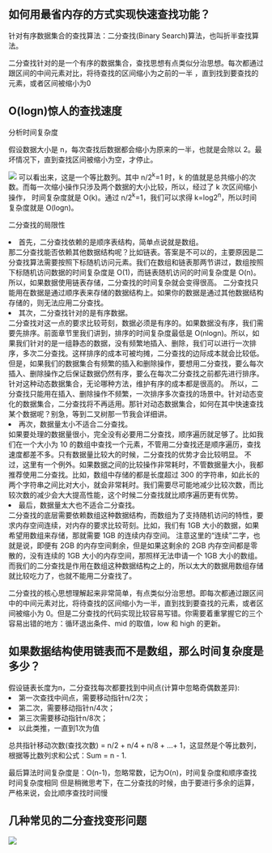 <h2>如何用最省内存的方式实现快速查找功能？</h2>
<p>针对有序数据集合的查找算法：二分查找(Binary Search)算法，也叫折半查找算法。</p>
<p>二分查找针对的是一个有序的数据集合，查找思想有点类似分治思想。每次都通过跟区间的中间元素对比，将待查找的区间缩小为之前的一半
，直到找到要查找的元素，或者区间被缩小为0</p>
<h2>O(logn)惊人的查找速度</h2>
分析时间复杂度
<p>假设数据大小是 n，每次查找后数据都会缩小为原来的一半，也就是会除以 2。最坏情况下，直到查找区间被缩小为空，才停止。</p>
<img src="https://static001.geekbang.org/resource/image/d1/94/d1e4fa1542e187184c87c545c2fe4794.jpg"/>
可以看出来，这是一个等比数列。其中 n/2<sup>k</sup>=1 时，k 的值就是总共缩小的次数。而每一次缩小操作只涉及两个数据的大小比较，所以，经过了 k 次区间缩小操作，
时间复杂度就是 O(k)。通过 n/2<sup>k</sup>=1，我们可以求得 k=log2<sup>n</sup>，所以时间复杂度就是 O(logn)。
<p>二分查找的局限性</p>
<li>首先，二分查找依赖的是顺序表结构，简单点说就是数组。</li>
那二分查找能否依赖其他数据结构呢？比如链表。答案是不可以的，主要原因是二分查找算法需要按照下标随机访问元素。我们在数组和链表那两节讲过，数组按照下标随机访问数据的时间复杂度是 O(1)，而链表随机访问的时间复杂度是 O(n)。所以，如果数据使用链表存储，二分查找的时间复杂就会变得很高。
二分查找只能用在数据是通过顺序表来存储的数据结构上。如果你的数据是通过其他数据结构存储的，则无法应用二分查找。
<li>其次，二分查找针对的是有序数据。</li>
二分查找对这一点的要求比较苛刻，数据必须是有序的。如果数据没有序，我们需要先排序。前面章节里我们讲到，排序的时间复杂度最低是 O(nlogn)。所以，如果我们针对的是一组静态的数据，没有频繁地插入、删除，我们可以进行一次排序，多次二分查找。这样排序的成本可被均摊，二分查找的边际成本就会比较低。
但是，如果我们的数据集合有频繁的插入和删除操作，要想用二分查找，要么每次插入、删除操作之后保证数据仍然有序，要么在每次二分查找之前都先进行排序。针对这种动态数据集合，无论哪种方法，维护有序的成本都是很高的。
所以，二分查找只能用在插入、删除操作不频繁，一次排序多次查找的场景中。针对动态变化的数据集合，二分查找将不再适用。那针对动态数据集合，如何在其中快速查找某个数据呢？别急，等到二叉树那一节我会详细讲。
<li>再次，数据量太小不适合二分查找。</li>
如果要处理的数据量很小，完全没有必要用二分查找，顺序遍历就足够了。比如我们在一个大小为 10 的数组中查找一个元素，不管用二分查找还是顺序遍历，查找速度都差不多。只有数据量比较大的时候，二分查找的优势才会比较明显。
不过，这里有一个例外。如果数据之间的比较操作非常耗时，不管数据量大小，我都推荐使用二分查找。比如，数组中存储的都是长度超过 300 的字符串，如此长的两个字符串之间比对大小，就会非常耗时。我们需要尽可能地减少比较次数，而比较次数的减少会大大提高性能，这个时候二分查找就比顺序遍历更有优势。
<li>最后，数据量太大也不适合二分查找。</li>
二分查找的底层需要依赖数组这种数据结构，而数组为了支持随机访问的特性，要求内存空间连续，对内存的要求比较苛刻。比如，我们有 1GB 大小的数据，如果希望用数组来存储，那就需要 1GB 的连续内存空间。
注意这里的“连续”二字，也就是说，即便有 2GB 的内存空间剩余，但是如果这剩余的 2GB 内存空间都是零散的，没有连续的 1GB 大小的内存空间，那照样无法申请一个 1GB 大小的数组。而我们的二分查找是作用在数组这种数据结构之上的，所以太大的数据用数组存储就比较吃力了，也就不能用二分查找了。
<p>二分查找的核心思想理解起来非常简单，有点类似分治思想。即每次都通过跟区间中的中间元素对比，将待查找的区间缩小为一半，直到找到要查找的元素，或者区间被缩小为 0。但是二分查找的代码实现比较容易写错。你需要着重掌握它的三个容易出错的地方：循环退出条件、mid 的取值，low 和 high 的更新。</p>

<h2>如果数据结构使用链表而不是数组，那么时间复杂度是多少？</h2>
假设链表长度为n，二分查找每次都要找到中间点(计算中忽略奇偶数差异):
 <li>第一次查找中间点，需要移动指针n/2次；</li>
  <li>第二次，需要移动指针n/4次；</li>
 <li>第三次需要移动指针n/8次；</li>
  <li>以此类推，一直到1次为值</li>
<p>总共指针移动次数(查找次数) = n/2 + n/4 + n/8  + ...+ 1，这显然是个等比数列，根据等比数列求和公式：Sum = n - 1.  </p>
最后算法时间复杂度是：O(n-1)，忽略常数，记为O(n)，时间复杂度和顺序查找时间复杂度相同
但是稍微思考下，在二分查找的时候，由于要进行多余的运算，严格来说，会比顺序查找时间慢

<h2>几种常见的二分查找变形问题</h2>
<img src="https://static001.geekbang.org/resource/image/42/36/4221d02a2e88e9053085920f13f9ce36.jpg"/>
 
